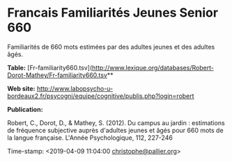# Francais Familiarités Jeunes Senior 660

Familiarités de 660 mots estimées par des adultes jeunes et des adultes âgés.

**Table:** [Fr-familiarity660.tsv](http://www.lexique.org/databases/Robert-Dorot-Mathey/Fr-familiarity660.tsv**

**Web site:**  <http://www.labopsycho-u-bordeaux2.fr/psycogni/equipe/cognitive/publis.php?login=robert>

**Publication:**

Robert, C., Dorot, D., & Mathey, S. (2012). Du campus au jardin : estimations de fréquence subjective auprès d'adultes jeunes et âgés pour 660 mots de la langue française. L'Année Psychologique, 112, 227-246

Time-stamp: <2019-04-09 11:04:00 christophe@pallier.org>
